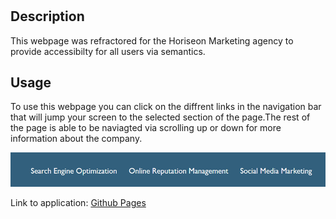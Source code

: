 # <Horiseon>

## Description

This webpage was refractored for the Horiseon Marketing agency to provide accessibilty for all users via semantics.

## Usage

To use this webpage you can click on the diffrent links in the navigation bar that will jump your screen to the selected section of the page.The rest of the page is able to be naviagted via scrolling up or down for more information about the company.

![Navigation links](assets/images/Screenshot.png)

Link to application:
<a href="https://nicolet27.github.io/Horiseon/">Github Pages</a>
